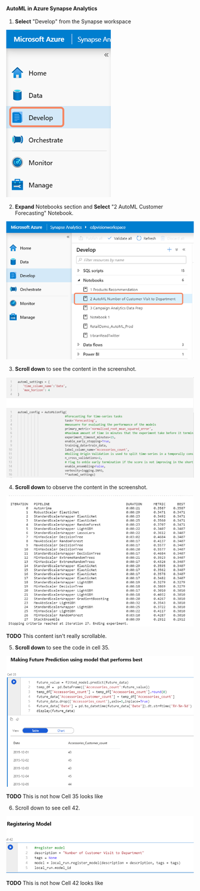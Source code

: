#### AutoML in Azure Synapse Analytics 

1. **Select** "Develop" from the Synapse workspace

![](media/2020-04-10_17-17-52.png)

2. **Expand** Notebooks section and **Select** "2 AutoML Customer Forecasting" Notebook.

![](media/2020-04-10_17-23-41.png)

3. **Scroll down** to see the content in the screenshot.

![](media/05-51.png)

4. **Scroll down** to observe the content in the screenshot.

![](media/05-52.png)

**TODO** This content isn't really scrollable. 

5. **Scroll down** to see the code in cell 35.

![](media/05-53.png)

**TODO** This is not how Cell 35 looks like

6. Scroll down to see cell 42.

![](media/05-54.png)

**TODO** This is not how Cell 42 looks like